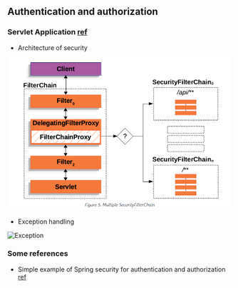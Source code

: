 ## Authentication and authorization
### Servlet Application [ref](https://docs.spring.io/spring-security/reference/servlet)
- Architecture of security 

![Architecture](pictures/Security_filter_chain.png)

- Exception handling

![Exception](pictures/Exception_handling.png)

### Some references
- Simple example of Spring security for authentication and authorization [ref](https://medium.com/@victoronu/implementing-jwt-authentication-in-a-simple-spring-boot-application-with-java-b3135dbdb17b)
